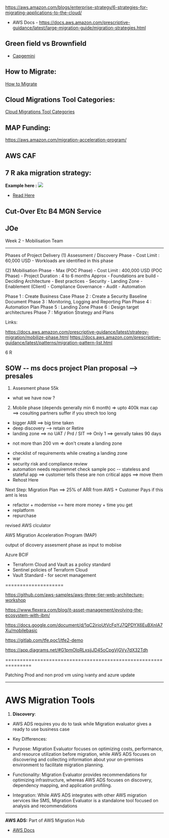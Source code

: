https://aws.amazon.com/blogs/enterprise-strategy/6-strategies-for-migrating-applications-to-the-cloud/
- AWS Docs - https://docs.aws.amazon.com/prescriptive-guidance/latest/large-migration-guide/migration-strategies.html

## Green field vs Brownfield
- [Capgemini](https://www.capgemini.com/se-en/insights/expert-perspectives/confusion-in-the-cloud-greenfield-or-brownfield/)

## How to Migrate:
[How to Migrate](https://aws.amazon.com/cloud-migration/how-to-migrate/)

## Cloud Migrations Tool Categories:
[Cloud Migrations Tool Categories](https://aws.amazon.com/products/migration-and-transfer/)

## MAP Funding: 
https://aws.amazon.com/migration-acceleration-program/

## AWS CAF

## 7 R aka migration strategy:
**Example here :**
![](https://docs.aws.amazon.com/images/prescriptive-guidance/latest/application-portfolio-assessment-guide/images/7Rs-DecisionTree-baseModel.png)
- [Read Here](https://aws.amazon.com/blogs/enterprise-strategy/6-strategies-for-migrating-applications-to-the-cloud/)

## Cut-Over Etc B4 MGN Service

## JOe
Week 2 - Mobilisation Team
***************************

Phases of Project Delivery
(1) Assessment / Discovery Phase 
    - Cost Limit : 60,000 USD
    - Workloads are identified in this phase

(2) Mobilisation Phase - Max (POC Phase)
    - Cost Limit : 400,000 USD  (POC Phase) 
    - Project Duration : 4 to 6 months Approx
    - Foundations are build 
      - Deciding Architecture
      - Best practices
      - Security
      - Landing Zone
      - Enablement (Client)
      - Compliance Governance 
      - Audit
      - Automation
      

Phase 1 : Create Business Case
Phase 2 : Create a Security Baseline Document
Phase 3 : Monitoring, Logging and Reporting Plan
Phase 4 : Automation Plan
Phase 5 : Landing Zone
Phase 6 : Design target architectures 
Phase 7 : Migration Strategy and Plans

Links:

https://docs.aws.amazon.com/prescriptive-guidance/latest/strategy-migration/mobilize-phase.html
https://docs.aws.amazon.com/prescriptive-guidance/latest/patterns/migration-pattern-list.html



6 R 

SOW -- ms docs
project Plan proposal --> presales 
-- 
1. Assesment phase 55k
- what we have now ?
2. Mobile phase (depends generally min 6 month) => upto 400k max cap  ==> cosulting partners suffer if you strech too long
  - bigger ARR ==> big time taken
- deep discovery --> retain or Retire 
- landing zone ==> no UAT / Prd / SIT ==> Only 1 ==> genrally takes 90 days
* not more than 200 vm => don't create a landing zone
- checklist of requirements while creating a landing zone
- war
- security risk and compliance review 
- automation needs requiremnet check
sample poc -- stateless and stateful app ==> customer tells these are non critical apps ==> move them
- Rehost Here 

Next Step: Migration Plan ==> 25% of ARR from AWS + Customer Pays if this amt is less
- refactor + modernise == here more money + time you get 
- replatform 
- repurchase

revised 
AWS clculator 

AWS Migration Acceleration Program (MAP)

output of dicovery assesment phase as input to mobiise

Azure BCIF


- Terraform Cloud and Vault as a policy standard
- Sentinel policies of Terraform Cloud
- Vault Standard - for secret management

====================


https://github.com/aws-samples/aws-three-tier-web-architecture-workshop


https://www.flexera.com/blog/it-asset-management/evolving-the-ecosystem-with-ibm/

https://docs.google.com/document/d/1qC2irioUtVcFqYJ7QPDYX6EuBXnIA7Xu/mobilebasic

https://gitlab.com/tfe.poc1/tfe2-demo

https://app.diagrams.net/#G1pmOloRLxsjjJD45oCpgVjGVy7dX32Tdh

===============================================================

Patching Prod and non prod vm using ivanty and azure update 

---------------------------------------------------------------

# AWS Migration Tools 
1. **Discovery**:
- AWS ADS requires you do to task while Migration evaluator gives  a ready to use business case
- Key Differences:

- Purpose: Migration Evaluator focuses on optimizing costs, performance, and resource utilization before migration, while AWS ADS focuses on discovering and collecting information about your on-premises environment to facilitate migration planning.
- Functionality: Migration Evaluator provides recommendations for optimizing infrastructure, whereas AWS ADS focuses on discovery, dependency mapping, and application profiling.
- Integration: While AWS ADS integrates with other AWS migration services like SMS, Migration Evaluator is a standalone tool focused on analysis and recommendations

-----------------------

**AWS ADS:** Part of AWS Migration Hub 
- [AWS Docs](https://docs.aws.amazon.com/migrationhub/latest/ug/whatishub.html)

